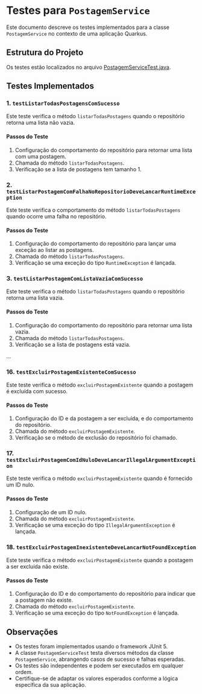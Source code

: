 # Testes para `PostagemService`

Este documento descreve os testes implementados para a classe `PostagemService` no contexto de uma aplicação Quarkus.

## Estrutura do Projeto

Os testes estão localizados no arquivo [PostagemServiceTest.java](src/test/java/br/com/doasanguepoa/postagem/service/PostagemServiceTest.java).

## Testes Implementados

### 1. `testListarTodasPostagensComSucesso`

Este teste verifica o método `listarTodasPostagens` quando o repositório retorna uma lista não vazia.

#### Passos do Teste

1. Configuração do comportamento do repositório para retornar uma lista com uma postagem.
2. Chamada do método `listarTodasPostagens`.
3. Verificação se a lista de postagens tem tamanho 1.

### 2. `testListarPostagemComFalhaNoRepositorioDeveLancarRuntimeException`

Este teste verifica o comportamento do método `listarTodasPostagens` quando ocorre uma falha no repositório.

#### Passos do Teste

1. Configuração do comportamento do repositório para lançar uma exceção ao listar as postagens.
2. Chamada do método `listarTodasPostagens`.
3. Verificação se uma exceção do tipo `RuntimeException` é lançada.

### 3. `testListarPostagemComListaVaziaComSucesso`

Este teste verifica o método `listarTodasPostagens` quando o repositório retorna uma lista vazia.

#### Passos do Teste

1. Configuração do comportamento do repositório para retornar uma lista vazia.
2. Chamada do método `listarTodasPostagens`.
3. Verificação se a lista de postagens está vazia.

...

### 16. `testExcluirPostagemExistenteComSucesso`

Este teste verifica o método `excluirPostagemExistente` quando a postagem é excluída com sucesso.

#### Passos do Teste

1. Configuração do ID e da postagem a ser excluída, e do comportamento do repositório.
2. Chamada do método `excluirPostagemExistente`.
3. Verificação se o método de exclusão do repositório foi chamado.

### 17. `testExcluirPostagemComIdNuloDeveLancarIllegalArgumentException`

Este teste verifica o método `excluirPostagemExistente` quando é fornecido um ID nulo.

#### Passos do Teste

1. Configuração de um ID nulo.
2. Chamada do método `excluirPostagemExistente`.
3. Verificação se uma exceção do tipo `IllegalArgumentException` é lançada.

### 18. `testExcluirPostagemInexistenteDeveLancarNotFoundException`

Este teste verifica o método `excluirPostagemExistente` quando a postagem a ser excluída não existe.

#### Passos do Teste

1. Configuração do ID e do comportamento do repositório para indicar que a postagem não existe.
2. Chamada do método `excluirPostagemExistente`.
3. Verificação se uma exceção do tipo `NotFoundException` é lançada.

## Observações

- Os testes foram implementados usando o framework JUnit 5.
- A classe `PostagemServiceTest` testa diversos métodos da classe `PostagemService`, abrangendo casos de sucesso e falhas esperadas.
- Os testes são independentes e podem ser executados em qualquer ordem.
- Certifique-se de adaptar os valores esperados conforme a lógica específica da sua aplicação.
